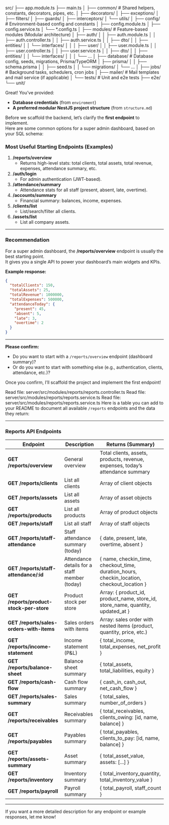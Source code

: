 src/
├── app.module.ts
├── main.ts
│
├── common/                     # Shared helpers, constants, decorators, pipes, etc.
│   ├── decorators/
│   ├── exceptions/
│   ├── filters/
│   ├── guards/
│   ├── interceptors/
│   └── utils/
│
├── config/                     # Environment-based config and constants
│   ├── config.module.ts
│   ├── config.service.ts
│   └── *.config.ts
│
├── modules/                    # Feature-based modules (Modular architecture)
│   ├── auth/
│   │   ├── auth.module.ts
│   │   ├── auth.controller.ts
│   │   ├── auth.service.ts
│   │   ├── dto/
│   │   ├── entities/
│   │   └── interfaces/
│   │
│   ├── user/
│   │   ├── user.module.ts
│   │   ├── user.controller.ts
│   │   ├── user.service.ts
│   │   ├── dto/
│   │   ├── entities/
│   │   └── interfaces/
│   │
│   └── ...
│
├── database/                   # Database config, seeds, migrations, Prisma/TypeORM
│   ├── prisma/
│   │   ├── schema.prisma
│   │   ├── seed.ts
│   │   └── migrations/
│   └── ...
│
├── jobs/                       # Background tasks, schedulers, cron jobs
│
├── mailer/                     # Mail templates and mail service (if applicable)
│
└── tests/                      # Unit and e2e tests
    ├── e2e/
    └── unit/





Great! You’ve provided:
- **Database credentials** (from `enviroment`)
- **A preferred modular NestJS project structure** (from `structure.md`)

Before we scaffold the backend, let’s clarify the **first endpoint** to implement.  
Here are some common options for a super admin dashboard, based on your SQL schema:

### Most Useful Starting Endpoints (Examples)
1. **/reports/overview**  
   - Returns high-level stats: total clients, total assets, total revenue, expenses, attendance summary, etc.
2. **/auth/login**  
   - For admin authentication (JWT-based).
3. **/attendance/summary**  
   - Attendance stats for all staff (present, absent, late, overtime).
4. **/accounts/summary**  
   - Financial summary: balances, income, expenses.
5. **/clients/list**  
   - List/search/filter all clients.
6. **/assets/list**  
   - List all company assets.

---

### Recommendation

For a super admin dashboard, the **/reports/overview** endpoint is usually the best starting point.  
It gives you a single API to power your dashboard’s main widgets and KPIs.

**Example response:**
```json
{
  "totalClients": 150,
  "totalAssets": 25,
  "totalRevenue": 1000000,
  "totalExpenses": 500000,
  "attendanceToday": {
    "present": 45,
    "absent": 5,
    "late": 3,
    "overtime": 2
  }
}
```

---

**Please confirm:**
- Do you want to start with a `/reports/overview` endpoint (dashboard summary)?
- Or do you want to start with something else (e.g., authentication, clients, attendance, etc.)?

Once you confirm, I’ll scaffold the project and implement the first endpoint!

Read file: server/src/modules/reports/reports.controller.ts
Read file: server/src/modules/reports/reports.service.ts
Read file: server/src/modules/reports/reports.service.ts
Here is a table you can add to your README to document all available `/reports` endpoints and the data they return:

---

### Reports API Endpoints

| Endpoint                        | Description                                      | Returns (Summary)                                                                                   |
|----------------------------------|--------------------------------------------------|-----------------------------------------------------------------------------------------------------|
| **GET /reports/overview**        | General overview                                 | Total clients, assets, products, revenue, expenses, today’s attendance summary                      |
| **GET /reports/clients**         | List all clients                                 | Array of client objects                                                                             |
| **GET /reports/assets**          | List all assets                                  | Array of asset objects                                                                              |
| **GET /reports/products**        | List all products                                | Array of product objects                                                                            |
| **GET /reports/staff**           | List all staff                                   | Array of staff objects                                                                              |
| **GET /reports/staff-attendance**| Staff attendance summary (today)                 | { date, present, late, overtime, absent }                                                           |
| **GET /reports/staff-attendance/:id** | Attendance details for a staff member (today) | { name, checkin_time, checkout_time, duration_hours, checkin_location, checkout_location }          |
| **GET /reports/product-stock-per-store** | Product stock per store                  | Array: { product_id, product_name, store_id, store_name, quantity, updated_at }                     |
| **GET /reports/sales-orders-with-items** | Sales orders with items                   | Array: sales order with nested items (product, quantity, price, etc.)                               |
| **GET /reports/income-statement**| Income statement (P&L)                           | { total_income, total_expenses, net_profit }                                                        |
| **GET /reports/balance-sheet**   | Balance sheet summary                            | { total_assets, total_liabilities, equity }                                                         |
| **GET /reports/cash-flow**       | Cash flow summary                                | { cash_in, cash_out, net_cash_flow }                                                                |
| **GET /reports/sales-summary**   | Sales summary                                    | { total_sales, number_of_orders }                                                                   |
| **GET /reports/receivables**     | Receivables summary                              | { total_receivables, clients_owing: [id, name, balance] }                                           |
| **GET /reports/payables**        | Payables summary                                 | { total_payables, clients_to_pay: [id, name, balance] }                                             |
| **GET /reports/assets-summary**  | Asset summary                                    | { total_asset_value, assets: [...] }                                                                |
| **GET /reports/inventory**       | Inventory summary                                | { total_inventory_quantity, total_inventory_value }                                                 |
| **GET /reports/payroll**         | Payroll summary                                  | { total_payroll, staff_count }                                                                      |

---

If you want a more detailed description for any endpoint or example responses, let me know!